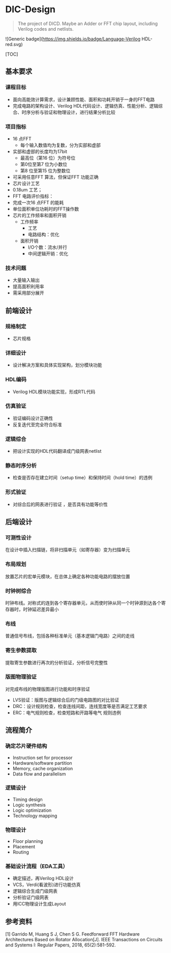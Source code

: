 # DIC-Design
> The project of DICD. Maybe an Adder or FFT chip layout, including Verilog codes and netlists. 

 ![Generic badge](https://img.shields.io/badge/Language-Verilog HDL-red.svg)

[TOC]

## 基本要求

### 课程目标

- 面向高能效计算需求，设计兼顾性能、面积和功耗开销于一身的FFT电路
- 完成电路的架构设计、Verilog HDL代码设计、逻辑仿真、性能分析、逻辑综合、时序分析与验证和物理设计，进行结果分析比较

### 项目指标

- 16 点FFT
  - 每个输入数值均为复数，分为实部和虚部
- 实部和虚部的长度均为17bit
  - 最高位（第16 位）为符号位
  - 第0位至第7 位为小数位
  - 第8 位至第15 位为整数位
- 可采用任意FFT 算法，但保证FFT 功能正确
-  芯片设计工艺
  - 0.18um 工艺；
-  FFT 电路评价指标：
  - 完成一次16 点FFT 的能耗
  - 单位面积单位功耗时的FFT操作数
  - 芯片的工作频率和面积开销
    - 工作频率
      - 工艺
      - 电路结构：优化
    - 面积开销
      - I/O个数：流水/并行
      - 中间逻辑开销：优化

### 技术问题

- 大量输入输出
- 提高面积利用率
- 需采用部分展开

## 前端设计

### 规格制定

- 芯片规格

### 详细设计

- 设计解决方案和具体实现架构，划分模块功能 

### HDL编码

- Verilog HDL模块功能实现，形成RTL代码

### 仿真验证

- 验证编码设计正确性
- 反复迭代至完全符合标准

### 逻辑综合

-  把设计实现的HDL代码翻译成门级网表netlist 

### 静态时序分析

-  检查是否存在建立时间（setup time）和保持时间（hold time）的违例

### 形式验证

-  对综合后的网表进行验证 ，是否具有功能等价性

## 后端设计

### 可测性设计

在设计中插入扫描链，将非扫描单元（如寄存器）变为扫描单元

### 布局规划

放置芯片的宏单元模块，在总体上确定各种功能电路的摆放位置

### 时钟树综合

时钟布线。对称式的连到各个寄存器单元，从而使时钟从同一个时钟源到达各个寄存器时，时钟延迟差异最小

### 布线

普通信号布线，包括各种标准单元（基本逻辑门电路）之间的走线

### 寄生参数提取

提取寄生参数进行再次的分析验证，分析信号完整性

### 版图物理验证

对完成布线的物理版图进行功能和时序验证

- LVS验证：版图与逻辑综合后的门级电路图的对比验证
- DRC：设计规则检查，检查连线间距，连线宽度等是否满足工艺要求
- ERC：电气规则检查，检查短路和开路等电气 规则违例

## 流程简介

### 确定芯片硬件结构

- Instruction set for processor
- Hardware/software partition
- Memory, cache organization
- Data flow and parallelism

### 逻辑设计

- Timing design
- Logic synthesis
- Logic optimization
- Technology mapping

### 物理设计

- Floor planning
- Placement
- Routing

### 基础设计流程（EDA工具）

- 确定描述，再Verilog HDL设计
- VCS，Verdi(看波形)进行功能仿真
- 逻辑综合生成门级网表
- 分析验证门级网表
- 用ICC物理设计生成Layout

## 参考资料

[1] Garrido M, Huang S J, Chen S G. Feedforward FFT Hardware Architectures Based on Rotator Allocation[J]. IEEE Transactions on Circuits and Systems I: Regular Papers, 2018, 65(2):581-592.
